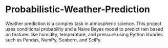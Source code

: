 # Probabilistic-Weather-Prediction
Weather prediction is a complex task in atmospheric science. This project uses conditional probability and a Naive Bayes model to predict rain based on features like humidity, temperature, and pressure using Python libraries such as Pandas, NumPy, Seaborn, and SciPy.
